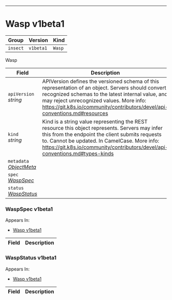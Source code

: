 

-----------
# Wasp v1beta1



Group        | Version     | Kind
------------ | ---------- | -----------
`insect` | `v1beta1` | `Wasp`







Wasp



Field        | Description
------------ | -----------
`apiVersion`<br /> *string*    | APIVersion defines the versioned schema of this representation of an object. Servers should convert recognized schemas to the latest internal value, and may reject unrecognized values. More info: https://git.k8s.io/community/contributors/devel/api-conventions.md#resources
`kind`<br /> *string*    | Kind is a string value representing the REST resource this object represents. Servers may infer this from the endpoint the client submits requests to. Cannot be updated. In CamelCase. More info: https://git.k8s.io/community/contributors/devel/api-conventions.md#types-kinds
`metadata`<br /> *[ObjectMeta](#objectmeta-v1)*    | 
`spec`<br /> *[WaspSpec](#waspspec-v1beta1)*    | 
`status`<br /> *[WaspStatus](#waspstatus-v1beta1)*    | 


### WaspSpec v1beta1

<aside class="notice">
Appears In:

<ul>
<li><a href="#wasp-v1beta1">Wasp v1beta1</a></li>
</ul></aside>

Field        | Description
------------ | -----------

### WaspStatus v1beta1

<aside class="notice">
Appears In:

<ul>
<li><a href="#wasp-v1beta1">Wasp v1beta1</a></li>
</ul></aside>

Field        | Description
------------ | -----------





